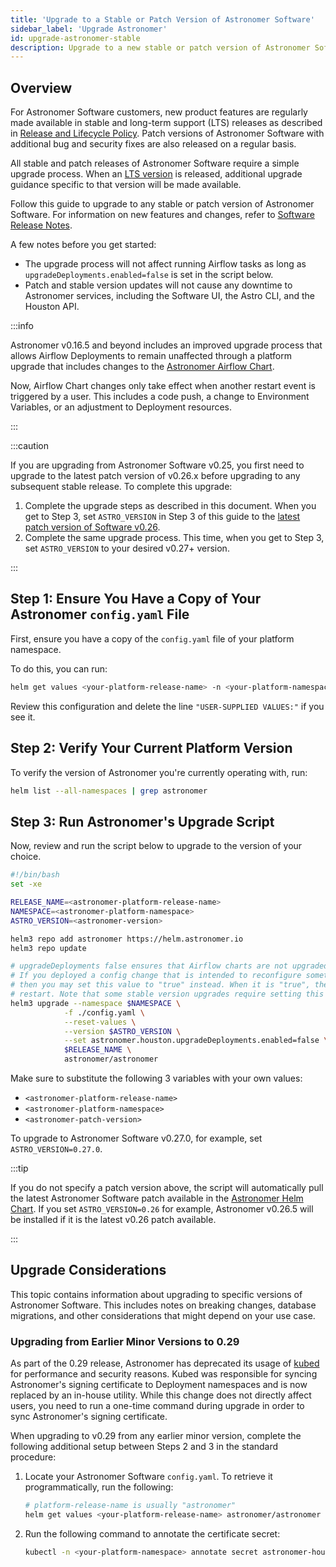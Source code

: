 ```yaml
---
title: 'Upgrade to a Stable or Patch Version of Astronomer Software'
sidebar_label: 'Upgrade Astronomer'
id: upgrade-astronomer-stable
description: Upgrade to a new stable or patch version of Astronomer Software.
---
```


## Overview

For Astronomer Software customers, new product features are regularly made available in stable and long-term support (LTS) releases as described in [Release and Lifecycle Policy](release-lifecycle-policy.md). Patch versions of Astronomer Software with additional bug and security fixes are also released on a regular basis.

All stable and patch releases of Astronomer Software require a simple upgrade process. When an [LTS version](release-lifecycle-policy.md#release-channels) is released, additional upgrade guidance specific to that version will be made available.

Follow this guide to upgrade to any stable or patch version of Astronomer Software. For information on new features and changes, refer to [Software Release Notes](release-notes.md).

A few notes before you get started:
- The upgrade process will not affect running Airflow tasks as long as `upgradeDeployments.enabled=false` is set in the script below.
- Patch and stable version updates will not cause any downtime to Astronomer services, including the Software UI, the Astro CLI, and the Houston API.

:::info

Astronomer v0.16.5 and beyond includes an improved upgrade process that allows Airflow Deployments to remain unaffected through a platform upgrade that includes changes to the [Astronomer Airflow Chart](https://github.com/astronomer/airflow-chart).

Now, Airflow Chart changes only take effect when another restart event is triggered by a user. This includes a code push, a change to Environment Variables, or an adjustment to Deployment resources.

:::

:::caution

If you are upgrading from Astronomer Software v0.25, you first need to upgrade to the latest patch version of v0.26.x before upgrading to any subsequent stable release. To complete this upgrade:

1. Complete the upgrade steps as described in this document. When you get to Step 3, set `ASTRO_VERSION` in Step 3 of this guide to the [latest patch version of Software v0.26](https://docs.astronomer.io/software/0.26/release-notes).
2. Complete the same upgrade process. This time, when you get to Step 3, set `ASTRO_VERSION` to your desired v0.27+ version.

:::

## Step 1: Ensure You Have a Copy of Your Astronomer `config.yaml` File

First, ensure you have a copy of the `config.yaml` file of your platform namespace.

To do this, you can run:

```sh
helm get values <your-platform-release-name> -n <your-platform-namespace>  > config.yaml
```

Review this configuration and delete the line `"USER-SUPPLIED VALUES:"` if you see it.

## Step 2: Verify Your Current Platform Version

To verify the version of Astronomer you're currently operating with, run:

```sh
helm list --all-namespaces | grep astronomer
```

## Step 3: Run Astronomer's Upgrade Script

Now, review and run the script below to upgrade to the version of your choice.

```sh
#!/bin/bash
set -xe

RELEASE_NAME=<astronomer-platform-release-name>
NAMESPACE=<astronomer-platform-namespace>
ASTRO_VERSION=<astronomer-version>

helm3 repo add astronomer https://helm.astronomer.io
helm3 repo update

# upgradeDeployments false ensures that Airflow charts are not upgraded when this script is ran
# If you deployed a config change that is intended to reconfigure something inside Airflow,
# then you may set this value to "true" instead. When it is "true", then each Airflow chart will
# restart. Note that some stable version upgrades require setting this value to true regardless of your own configuration.
helm3 upgrade --namespace $NAMESPACE \
            -f ./config.yaml \
            --reset-values \
            --version $ASTRO_VERSION \
            --set astronomer.houston.upgradeDeployments.enabled=false \
            $RELEASE_NAME \
            astronomer/astronomer
```

Make sure to substitute the following 3 variables with your own values:

- `<astronomer-platform-release-name>`
- `<astronomer-platform-namespace>`
- `<astronomer-patch-version>`

To upgrade to Astronomer Software v0.27.0, for example, set `ASTRO_VERSION=0.27.0`.

:::tip

If you do not specify a patch version above, the script will automatically pull the latest Astronomer Software patch available in the [Astronomer Helm Chart](https://github.com/astronomer/astronomer/releases). If you set `ASTRO_VERSION=0.26` for example, Astronomer v0.26.5 will be installed if it is the latest v0.26 patch available.

:::

## Upgrade Considerations

This topic contains information about upgrading to specific versions of Astronomer Software. This includes notes on breaking changes, database migrations, and other considerations that might depend on your use case.

### Upgrading from Earlier Minor Versions to 0.29

As part of the 0.29 release, Astronomer has deprecated its usage of [kubed](https://appscode.com/products/kubed/) for performance and security reasons. Kubed was responsible for syncing Astronomer's signing certificate to Deployment namespaces and is now replaced by an in-house utility. While this change does not directly affect users, you need to run a one-time command during upgrade in order to sync Astronomer's signing certificate.

When upgrading to v0.29 from any earlier minor version, complete the following additional setup between Steps 2 and 3 in the standard procedure:

1. Locate your Astronomer Software `config.yaml`. To retrieve it programmatically, run the following:

    ```bash
    # platform-release-name is usually "astronomer"
    helm get values <your-platform-release-name> astronomer/astronomer -n <your-platform-namespace>
    ```

2. Run the following command to annotate the certificate secret:

    ```bash
    kubectl -n <your-platform-namespace> annotate secret astronomer-houston-jwt-signing-certificate "astronomer.io/commander-sync"="platform=astronomer"
    ```
